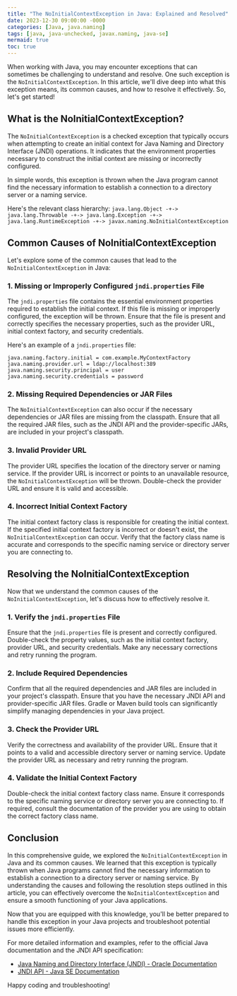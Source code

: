 ```yaml
---
title: "The NoInitialContextException in Java: Explained and Resolved"
date: 2023-12-30 09:00:00 -0000
categories: [Java, java.naming]
tags: [java, java-unchecked, javax.naming, java-se]
mermaid: true
toc: true
---
```



When working with Java, you may encounter exceptions that can sometimes be challenging to understand and resolve. One such exception is the `NoInitialContextException`. In this article, we'll dive deep into what this exception means, its common causes, and how to resolve it effectively. So, let's get started!

## What is the NoInitialContextException?

The `NoInitialContextException` is a checked exception that typically occurs when attempting to create an initial context for Java Naming and Directory Interface (JNDI) operations. It indicates that the environment properties necessary to construct the initial context are missing or incorrectly configured.

In simple words, this exception is thrown when the Java program cannot find the necessary information to establish a connection to a directory server or a naming service.

Here's the relevant class hierarchy: `java.lang.Object -+-> java.lang.Throwable -+-> java.lang.Exception -+-> java.lang.RuntimeException -+-> javax.naming.NoInitialContextException`

## Common Causes of NoInitialContextException

Let's explore some of the common causes that lead to the `NoInitialContextException` in Java:

### 1. Missing or Improperly Configured `jndi.properties` File

The `jndi.properties` file contains the essential environment properties required to establish the initial context. If this file is missing or improperly configured, the exception will be thrown. Ensure that the file is present and correctly specifies the necessary properties, such as the provider URL, initial context factory, and security credentials.

Here's an example of a `jndi.properties` file:

```properties
java.naming.factory.initial = com.example.MyContextFactory
java.naming.provider.url = ldap://localhost:389
java.naming.security.principal = user
java.naming.security.credentials = password
```

### 2. Missing Required Dependencies or JAR Files

The `NoInitialContextException` can also occur if the necessary dependencies or JAR files are missing from the classpath. Ensure that all the required JAR files, such as the JNDI API and the provider-specific JARs, are included in your project's classpath.

### 3. Invalid Provider URL

The provider URL specifies the location of the directory server or naming service. If the provider URL is incorrect or points to an unavailable resource, the `NoInitialContextException` will be thrown. Double-check the provider URL and ensure it is valid and accessible.

### 4. Incorrect Initial Context Factory

The initial context factory class is responsible for creating the initial context. If the specified initial context factory is incorrect or doesn't exist, the `NoInitialContextException` can occur. Verify that the factory class name is accurate and corresponds to the specific naming service or directory server you are connecting to.

## Resolving the NoInitialContextException

Now that we understand the common causes of the `NoInitialContextException`, let's discuss how to effectively resolve it.

### 1. Verify the `jndi.properties` File

Ensure that the `jndi.properties` file is present and correctly configured. Double-check the property values, such as the initial context factory, provider URL, and security credentials. Make any necessary corrections and retry running the program.

### 2. Include Required Dependencies

Confirm that all the required dependencies and JAR files are included in your project's classpath. Ensure that you have the necessary JNDI API and provider-specific JAR files. Gradle or Maven build tools can significantly simplify managing dependencies in your Java project.

### 3. Check the Provider URL

Verify the correctness and availability of the provider URL. Ensure that it points to a valid and accessible directory server or naming service. Update the provider URL as necessary and retry running the program.

### 4. Validate the Initial Context Factory

Double-check the initial context factory class name. Ensure it corresponds to the specific naming service or directory server you are connecting to. If required, consult the documentation of the provider you are using to obtain the correct factory class name.

## Conclusion

In this comprehensive guide, we explored the `NoInitialContextException` in Java and its common causes. We learned that this exception is typically thrown when Java programs cannot find the necessary information to establish a connection to a directory server or naming service. By understanding the causes and following the resolution steps outlined in this article, you can effectively overcome the `NoInitialContextException` and ensure a smooth functioning of your Java applications.

Now that you are equipped with this knowledge, you'll be better prepared to handle this exception in your Java projects and troubleshoot potential issues more efficiently.

For more detailed information and examples, refer to the official Java documentation and the JNDI API specification:

- [Java Naming and Directory Interface (JNDI) - Oracle Documentation](https://docs.oracle.com/en/java/javase/15/docs/api/jdk.naming.jmodule-summary.html)
- [JNDI API - Java SE Documentation](https://docs.oracle.com/en/java/javase/15/docs/api/jdk.naming.jmodule-summary.html)

Happy coding and troubleshooting!